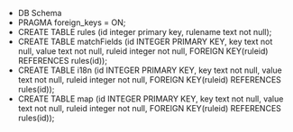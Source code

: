  * DB Schema
 * PRAGMA foreign_keys = ON;
 * CREATE TABLE rules (id integer primary key, rulename text not null);
 * CREATE TABLE matchFields (id INTEGER PRIMARY KEY, key text not null, value text not null, ruleid integer not null, FOREIGN KEY(ruleid) REFERENCES rules(id));
 * CREATE TABLE i18n (id INTEGER PRIMARY KEY, key text not null, value text not null,  ruleid integer not null, FOREIGN KEY(ruleid) REFERENCES rules(id));
 * CREATE TABLE map (id INTEGER PRIMARY KEY, key text not null, value text not null,  ruleid integer not null, FOREIGN KEY(ruleid) REFERENCES rules(id));
